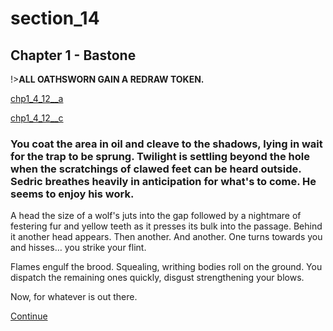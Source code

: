 
# section_14

## Chapter 1 - Bastone

!>**ALL OATHSWORN GAIN A REDRAW TOKEN.**

[chp1_4_12__a](../../decomp/app/src/main/res/raw/chp1_4_12__a.mp3 ':include :type=audio')

[chp1_4_12__c](../../decomp/app/src/main/res/raw/chp1_4_12__c.mp3 ':include :type=audio')

### You coat the area in oil and cleave to the shadows, lying in wait for the trap to be sprung. Twilight is settling beyond the hole when the scratchings of clawed feet can be heard outside. Sedric breathes heavily in anticipation for what's to come. He seems to enjoy his work.

A head the size of a wolf's juts into the gap followed by a nightmare of festering fur and yellow teeth as it presses its bulk into the passage. Behind it another head appears. Then another. And another. One turns towards you and hisses… you strike your flint.

Flames engulf the brood. Squealing, writhing bodies roll on the ground. You dispatch the remaining ones quickly, disgust strengthening your blows.

Now, for whatever is out there.

[Continue](output/chapter1/section_16.md)


